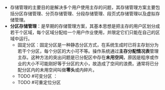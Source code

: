 - 存储管理的主要目的是解决多个用户使用主存的问题，其存储管理方案主要包括分区存储管理、分页存储管理、分段存储管理、段页式存储管理以及虚拟存储管理。
- **分区存储管理**：是早期的存储管理方案，其基本思想是把主存的用户区划分成若干个区域，每个区域分配给一个用户作业使用，并限定它们只能在自己的区域中运行。
	- 固定分区：固定分区是一种静态分区方式，在系统生成时已将主存划分为若干个分区，每个分区的大小可不等。操作系统通过**主存分配情况表**管理主存。这种方法的突出问题是已分配区中存在**未用空间**，原因是程序或作业的大小不可能刚好等于分区的大小，故造成了空间的浪费。通常将已分配分区内的未用空间叫做**零头**或内碎片。
	- TODO #可变分区 ：
	- TODO #可重定位分区